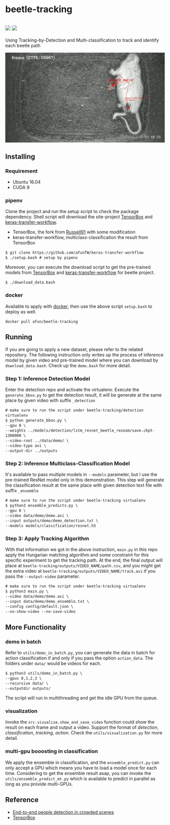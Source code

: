 # beetle-tracking


[![](https://img.shields.io/badge/licence-MIT-green.svg)](LICENSE)
![](https://img.shields.io/badge/python-2.7%20%7C%203.5-blue.svg)
------------------------------------------------------------------------

Using Tracking-by-Detection and Multi-classification to track and identify each beetle path

![tracking-demo](track.gif)

## Installing

### Requirement

- Ubuntu 16.04
- CUDA 9

### pipenv

Clone the project and run the setup script to check the package dependency. Shell script will download the site-project [TensorBox](https://github.com/afunTW/TensorBox) and [keras-transfer-workflow](https://github.com/afunTW/keras-transfer-workflow).

- TensorBox, the fork from [Russell91](https://github.com/Russell91/TensorBox) with some modification
- keras-transfer-workflow, multiclass-classification the result from TensorBox

```
$ git clone https://github.com/afunTW/keras-transfer-workflow
$ ./setup.bash # setup by pipenv
```

Moreover, you can execute the download script to get the pre-trained models from [TensorBox](https://github.com/Russell91/TensorBox) and [keras-transfer-workflow](https://github.com/afunTW/keras-transfer-workflow) for beetle project.

```
$ ./download_data.bash
```

### docker

Available to apply with [docker](https://hub.docker.com/r/afun/beetle-tracking/), then use the above script `setup.bash` to deploy as well.

```
docker pull afun/beetle-tracking
```

## Running

If you are going to apply a new dataset, please refer to the related repository. The following instruction only writes up the process of inference model by given video and pre-trained model where you can download by `download_data.bash`. Check up the `demo.bash` for more detail.

### Step 1: Inference Detection Model

Enter the detection repo and activate the virtualenv. Execute the `generate_bbox.py` to get the detection result, it will be generate at the same place by given video with suffix `_detection`

```
# make sure to run the script under beetle-tracking/detection virtualenv
$ python generate_bbox.py \
--gpu 0 \
--weights ../models/detection/lstm_resnet_beetle_rezoom/save.ckpt-1300000 \
--video-root ../data/demo/ \
--video-type avi \
--output-dir ../outputs
```

### Step 2: Inference Multiclass-Classification Model

It's available to pass multiple models in `--models` parameter, but I use the pre-trained ResNet model only in this demonstration. This step will generate the classification result at the same place with given detection text file with suffix `_ensemble`

```
# make sure to run the script under beetle-tracking virtualenv
$ python3 ensemble_predicts.py \
--gpu 0 \
--video data/demo/demo.avi \
--input outputs/demo/demo_detection.txt \
--models models/classification/resnet.h5
```

### Step 3: Apply Tracking Algorithm

With that information we got in the above instruction, `main.py` in this repo apply the Hungarian matching algorithm and some constraint for this specific experiment to get the tracking path. At the end, the final output will place at `beetle-tracking/outputs/VIDEO_NAME/path.csv`, and you might get the extra video at `beetle-tracking/outputs/VIDEO_NAME/track.avi` if you pass the `--output-video` parameter.

```
# make sure to run the script under beetle-tracking virtualenv
$ python3 main.py \
--video data/demo/demo.avi \
--input data/demo/demo_ensemble.txt \
--config config/default.json \
--no-show-video --no-save-video
``` 

## More Functionality

### demo in batch

Refer to `utils/demo_in_batch.py`, you can generate the data in batch for action classification if and only if you pass the option `action_data`. The folders under `data/` would be videos for each.

```
$ python3 utils/demo_in_batch.py \
--gpus 0,1,2,3 \
--recursive data/ \ 
--outputdir outputs/
```

The script will run in multithreading and get the idle GPU from the queue.

### visualization

Invoke the `src.visualize.show_and_save_video` function could show the result on each frame and output a video. Support the format of *detection*, *classification*, *tracking*, *action*. Check the `utils/visualization.py` for more detail.

### multi-gpu booosting in classification

We apply the ensemble in classification, and the `ensemble_predict.py` can only accept a GPU which means you have to load a model once for each time. Considering to get the ensemble result asap, you can invoke the `utils/ensemble_predict_mt.py` which is available to predict in parallel as long as you provide multi-GPUs.


## Reference

- [End-to-end people detection in crowded scenes](https://arxiv.org/abs/1506.04878)
- [TensorBox](https://github.com/afunTW/TensorBox)
